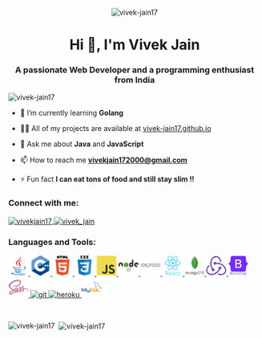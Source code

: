 <p align="center">
  <img src="https://images.unsplash.com/photo-1526374965328-7f61d4dc18c5?ixlib=rb-1.2.1&ixid=MnwxMjA3fDB8MHxwaG90by1wYWdlfHx8fGVufDB8fHx8&auto=format&fit=crop&w=1500&q=80" alt="vivek-jain17" width="1000" height="400" />
</p>

<h1 align="center">Hi 👋, I'm Vivek Jain</h1>
<h3 align="center">A passionate Web Developer and a programming enthusiast from India</h3>

<p align="left"> <img src="https://komarev.com/ghpvc/?username=vivek-jain17&label=Profile%20views&color=0e75b6&style=flat" alt="vivek-jain17" /> </p>

- 🌱 I’m currently learning **Golang**

- 👨‍💻 All of my projects are available at [vivek-jain17.github.io](https://vivek-jain17.github.io)

- 💬 Ask me about **Java** and **JavaScript**

- 📫 How to reach me **vivekjain172000@gmail.com**

- ⚡ Fun fact **I can eat tons of food and still stay slim !!**

<h3 align="left">Connect with me:</h3>
<p align="left">
  <a href="https://linkedin.com/in/vivekjain17/" target="blank">
    <img align="center" src="https://cdn.jsdelivr.net/npm/simple-icons@3.0.1/icons/linkedin.svg" alt="vivekjain17" height="30" width="40" />
  </a>
  <a href="https://www.instagram.com/vivekjain1720/" target="blank">
    <img align="center" src="https://cdn.jsdelivr.net/npm/simple-icons@3.0.1/icons/instagram.svg" alt="vivek_jain" height="30" width="40" />
  </a>
</p>

<h3 align="left">Languages and Tools:</h3>
<p align="left"> 
<!--   java -->
  <a href="https://www.java.com" target="_blank"> 
    <img src="https://raw.githubusercontent.com/devicons/devicon/master/icons/java/java-original.svg" alt="java" width="40" height="40"/> 
  </a>
<!--   c++ -->
  <a href="https://www.w3schools.com/cpp/" target="_blank"> 
    <img src="https://raw.githubusercontent.com/devicons/devicon/master/icons/cplusplus/cplusplus-original.svg" alt="cplusplus" width="40" height="40"/> 
  </a> 
<!--   html -->
  <a href="https://www.w3.org/html/" target="_blank"> 
    <img src="https://raw.githubusercontent.com/devicons/devicon/master/icons/html5/html5-original-wordmark.svg" alt="html5" width="40" height="40"/>
  </a>
<!--   css -->
  <a href="https://www.w3schools.com/css/" target="_blank">
    <img src="https://raw.githubusercontent.com/devicons/devicon/master/icons/css3/css3-original-wordmark.svg" alt="css3" width="40" height="40"/> 
  </a>
<!--   javascript -->
  <a href="https://developer.mozilla.org/en-US/docs/Web/JavaScript" target="_blank"> 
    <img src="https://raw.githubusercontent.com/devicons/devicon/master/icons/javascript/javascript-original.svg" alt="javascript" width="40" height="40"/> 
  </a>
<!--   nodejs -->
  <a href="https://nodejs.org" target="_blank">
    <img src="https://raw.githubusercontent.com/devicons/devicon/master/icons/nodejs/nodejs-original-wordmark.svg" alt="nodejs" width="40" height="40"/>
  </a>
<!--   express -->
  <a href="https://expressjs.com" target="_blank"> 
    <img src="https://raw.githubusercontent.com/devicons/devicon/master/icons/express/express-original-wordmark.svg" alt="express" width="40" height="40"/>
  </a>
<!--   reactjs -->
  <a href="https://reactjs.org/" target="_blank"> 
    <img src="https://raw.githubusercontent.com/devicons/devicon/master/icons/react/react-original-wordmark.svg" alt="react" width="40" height="40"/> 
  </a>
<!--   mongodb -->
  <a href="https://www.mongodb.com/" target="_blank"> 
    <img src="https://raw.githubusercontent.com/devicons/devicon/master/icons/mongodb/mongodb-original-wordmark.svg" alt="mongodb" width="40" height="40"/> 
  </a> 
<!--   redux -->
  <a href="https://redux.js.org" target="_blank"> 
    <img src="https://raw.githubusercontent.com/devicons/devicon/master/icons/redux/redux-original.svg" alt="redux" width="40" height="40"/>
  </a> 
<!--   bootstrap -->
  <a href="https://getbootstrap.com" target="_blank"> 
    <img src="https://raw.githubusercontent.com/devicons/devicon/master/icons/bootstrap/bootstrap-plain-wordmark.svg" alt="bootstrap" width="40" height="40"/> 
  </a>  
<!--   sass -->
  <a href="https://sass-lang.com" target="_blank">
    <img src="https://raw.githubusercontent.com/devicons/devicon/master/icons/sass/sass-original.svg" alt="sass" width="40" height="40"/> 
  </a>
<!--   git -->
  <a href="https://git-scm.com/" target="_blank">
    <img src="https://www.vectorlogo.zone/logos/git-scm/git-scm-icon.svg" alt="git" width="40" height="40"/>
  </a>
<!--   heroku -->
  <a href="https://heroku.com" target="_blank">
    <img src="https://www.vectorlogo.zone/logos/heroku/heroku-icon.svg" alt="heroku" width="40" height="40"/>
  </a>
<!--   mysql -->
  <a href="https://www.mysql.com/" target="_blank"> 
    <img src="https://raw.githubusercontent.com/devicons/devicon/master/icons/mysql/mysql-original-wordmark.svg" alt="mysql" width="40" height="40"/>
  </a> 
</p>
<br/>
<p>
  <p>
    <img align="left" alt="vivek-jain17"
         src="https://github-readme-stats.vercel.app/api/top-langs?username=vivek-jain17&show_icons=true&locale=en&layout=compact&theme=onedark" />
  </p>
  <p>&nbsp;
    <img align="center" src="https://github-readme-stats.vercel.app/api?username=vivek-jain17&show_icons=true&locale=en&theme=onedark" alt="vivek-jain17" />
  </p>
</p>
